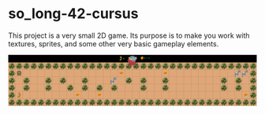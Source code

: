 # so_long-42-cursus

<p>This project is a very small 2D game.
Its purpose is to make you work with textures, sprites,
and some other very basic gameplay elements.</p>

![Alt text](img/not_part_of_project.png)